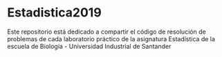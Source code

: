 # Estadistica2019

Este repositorio está dedicado a compartir el código de resolución de problemas de cada laboratorio práctico de la asignatura Estadística de la escuela de Biología - Universidad Industrial de Santander
